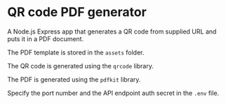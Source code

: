 # QR code PDF generator

A Node.js Express app that generates a QR code from supplied URL and puts it in a PDF document.

The PDF template is stored in the `assets` folder.

The QR code is generated using the `qrcode` library.

The PDF is generated using the `pdfkit` library.

Specify the port number and the API endpoint auth secret in the `.env` file.
